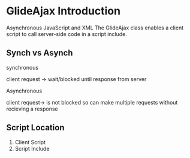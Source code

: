# GlideAjax Introduction

Asynchronous JavaScript and XML
The GlideAjax class enables a client script to call server-side code in a script include.

## Synch vs Asynch

synchronous

client request -> wait/blocked until response from server

Asynchronous 

client request-> is not blocked so can make multiple requests without recieving a response

## Script Location

1. Client Script
2. Script Include
